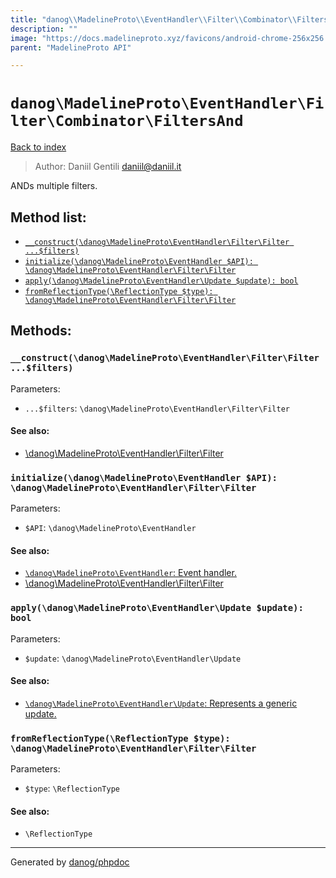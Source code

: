 ```yaml
---
title: "danog\\MadelineProto\\EventHandler\\Filter\\Combinator\\FiltersAnd: ANDs multiple filters."
description: ""
image: "https://docs.madelineproto.xyz/favicons/android-chrome-256x256.png"
parent: "MadelineProto API"

---
```

# `danog\MadelineProto\EventHandler\Filter\Combinator\FiltersAnd`
[Back to index](../../../../../index.html)

> Author: Daniil Gentili <daniil@daniil.it>  
  

ANDs multiple filters.  




## Method list:
* [`__construct(\danog\MadelineProto\EventHandler\Filter\Filter ...$filters)`](#__construct)
* [`initialize(\danog\MadelineProto\EventHandler $API): \danog\MadelineProto\EventHandler\Filter\Filter`](#initialize)
* [`apply(\danog\MadelineProto\EventHandler\Update $update): bool`](#apply)
* [`fromReflectionType(\ReflectionType $type): \danog\MadelineProto\EventHandler\Filter\Filter`](#fromReflectionType)

## Methods:
### <a name="__construct"></a> `__construct(\danog\MadelineProto\EventHandler\Filter\Filter ...$filters)`




Parameters:

* `...$filters`: `\danog\MadelineProto\EventHandler\Filter\Filter`   


#### See also: 
* [\danog\MadelineProto\EventHandler\Filter\Filter](../../../../../danog/MadelineProto/EventHandler/Filter/Filter.html)




### <a name="initialize"></a> `initialize(\danog\MadelineProto\EventHandler $API): \danog\MadelineProto\EventHandler\Filter\Filter`




Parameters:

* `$API`: `\danog\MadelineProto\EventHandler`   


#### See also: 
* [`\danog\MadelineProto\EventHandler`: Event handler.](../../../../../danog/MadelineProto/EventHandler.html)
* [\danog\MadelineProto\EventHandler\Filter\Filter](../../../../../danog/MadelineProto/EventHandler/Filter/Filter.html)




### <a name="apply"></a> `apply(\danog\MadelineProto\EventHandler\Update $update): bool`




Parameters:

* `$update`: `\danog\MadelineProto\EventHandler\Update`   


#### See also: 
* [`\danog\MadelineProto\EventHandler\Update`: Represents a generic update.](../../../../../danog/MadelineProto/EventHandler/Update.html)




### <a name="fromReflectionType"></a> `fromReflectionType(\ReflectionType $type): \danog\MadelineProto\EventHandler\Filter\Filter`




Parameters:

* `$type`: `\ReflectionType`   


#### See also: 
* `\ReflectionType`




---
Generated by [danog/phpdoc](https://phpdoc.daniil.it)
